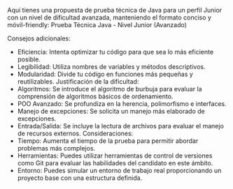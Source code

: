 Aquí tienes una propuesta de prueba técnica de Java para un perfil Junior con un nivel de dificultad avanzada, manteniendo el formato conciso y móvil-friendly:
Prueba Técnica Java - Nivel Junior (Avanzado)

Consejos adicionales:
 * Eficiencia: Intenta optimizar tu código para que sea lo más eficiente posible.
 * Legibilidad: Utiliza nombres de variables y métodos descriptivos.
 * Modularidad: Divide tu código en funciones más pequeñas y reutilizables.
Justificación de la dificultad:
 * Algoritmos: Se introduce el algoritmo de burbuja para evaluar la comprensión de algoritmos básicos de ordenamiento.
 * POO Avanzado: Se profundiza en la herencia, polimorfismo e interfaces.
 * Manejo de excepciones: Se solicita un manejo más elaborado de excepciones.
 * Entrada/Salida: Se incluye la lectura de archivos para evaluar el manejo de recursos externos.
Consideraciones:
 * Tiempo: Aumenta el tiempo de la prueba para permitir abordar problemas más complejos.
 * Herramientas: Puedes utilizar herramientas de control de versiones como Git para evaluar las habilidades del candidato en este ámbito.
 * Entorno: Puedes simular un entorno de trabajo real proporcionando un proyecto base con una estructura definida.